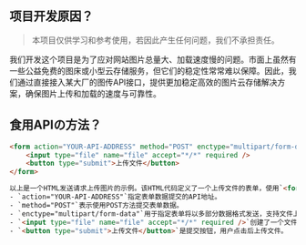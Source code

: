 ## 项目开发原因？

> 本项目仅供学习和参考使用，若因此产生任何问题，我们不承担责任。

我们开发这个项目是为了应对网站图片总量大、加载速度慢的问题。市面上虽然有一些公益免费的图床或小型云存储服务，但它们的稳定性常常难以保障。因此，我们通过直接接入某大厂的图传API接口，提供更加稳定高效的图片云存储解决方案，确保图片上传和加载的速度与可靠性。

## 食用APIの方法？

```html
<form action="YOUR-API-ADDRESS" method="POST" enctype="multipart/form-data">
    <input type="file" name="file" accept="*/*" required />
    <button type="submit">上传文件</button>
</form>

以上是一个HTML发送请求上传图片的示例。该HTML代码定义了一个上传文件的表单，使用`<form>`标签。  
- `action="YOUR-API-ADDRESS"`指定表单数据提交的API地址。  
- `method="POST"`表示使用POST方法提交表单数据。  
- `enctype="multipart/form-data"`用于指定表单将以多部分数据格式发送，支持文件上传。  
- `<input type="file" name="file" accept="*/*" required />`创建了一个文件选择输入框，`accept="*/*"`允许选择任何类型的文件，`required`表示此字段为必填项。  
- `<button type="submit">上传文件</button>`是提交按钮，用户点击后上传文件。
